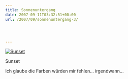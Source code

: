 ```yaml
---
title: Sonnenuntergang
date: 2007-09-11T03:32:51+00:00
url: /2007/09/sonnenuntergang-3/




---
```

<div class="flickr">
  <a href="http://www.flickr.com/photos/schreibblogade/1360792657/" title="Sunset"><img src="//farm2.static.flickr.com/1067/1360792657_91f1017e35.jpg" alt="Sunset" /></a></p>

  <p>
    Sunset
  </p>
</div>

Ich glaube die Farben würden mir fehlen... irgendwann...
